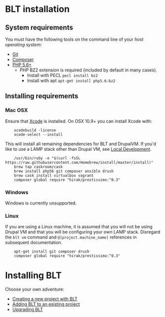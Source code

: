 # BLT installation

## System requirements

You must have the following tools on the command line of your *host operating system*:

* [Git](https://git-scm.com/)
* [Composer](https://getcomposer.org/download/)
* [PHP 5.6+](http://php.net/manual/en/install.php)
    * PHP BZ2 extension is required (included by default in many cases).
        * Install with PECL `pecl install bz2`
        * Install with apt `apt-get install php5.6-bz2`

## Installing requirements

### Mac OSX

Ensure that [Xcode](https://itunes.apple.com/us/app/xcode/id497799835?mt=12) is installed. On OSX 10.9+ you can install Xcode with:

        xcodebuild -license
        xcode-select --install

This will install all remaining dependencies for BLT and DrupalVM. If you'd like to use a LAMP stack other than Drupal VM, see [Local Development](readme/local-development.md).

        /usr/bin/ruby -e "$(curl -fsSL https://raw.githubusercontent.com/Homebrew/install/master/install)"
        brew tap caskroom/cask
        brew install php56 git composer ansible drush
        brew cask install virtualbox vagrant
        composer global require "hirak/prestissimo:^0.3"

### Windows

Windows is currently unsupported.

### Linux

If you are using a Linux machine, it is assumed that you will not be using Drupal VM and that you will be configuring your own LAMP stack. Disregard the `blt vm` command and `@[project.machine_name]` references in subsequent documentation.

        apt-get install git composer drush
        composer global require "hirak/prestissimo:^0.3"

# Installing BLT

Choose your own adventure:

* [Creating a new project with BLT](creating-new-project.md)
* [Adding BLT to an existing project](adding-to-project.md)
* [Upgrading BLT](upgrading-blt.md)
